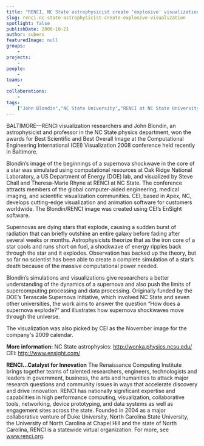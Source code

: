 ```yaml
---
title: "RENCI, NC State astrophysicist create ‘explosive’ visualization"
slug: renci-nc-state-astrophysicist-create-explosive-visualization
spotlight: false
publishDate: 2008-10-21
author: subers
featuredImage: null
groups:
    - 
projects:
    - 
people:
    - 
teams: 
    - 
collaborations:
    - 
tags:
    ["John Blondin","NC State University","RENCI at NC State University"]
---
```

BALTIMORE—RENCI visualization researchers and John Blondin, an astrophysicist and professor in the NC State physics department, won the awards for Best Scientific and Best Overall Image at the Computational Engineering International (CEI) Visualization 2008 conference held recently in Baltimore. <!--more-->

Blondin’s image of the beginnings of a supernova shockwave in the core of a star was simulated using computational resources at Oak Ridge National Laboratory, a US Department of Energy (DOE) lab, and visualized by Steve Chall and Theresa-Marie Rhyne at RENCI at NC State. The conference attracts members of the global computer-aided engineering, medical imaging, and scientific visualization communities. CEI, based in Apex, NC, develops cutting-edge visualization and animation software for customers worldwide. The Blondin/RENCI image was created using CEI’s EnSight software.
<div class="fs_news_image"></div>
Supernovas are dying stars that explode, causing a sudden burst of radiation that can briefly outshine an entire galaxy before fading after several weeks or months. Astrophysicists theorize that as the iron core of a star cools and runs short on fuel, a shockwave of energy ripples back through the star and it explodes. Observation has backed up the theory, but so far no scientist has been able to create a complete simulation of a star’s death because of the massive computational power needed.

Blondin’s simulations and visualizations give researchers a better understanding of the dynamics of a supernova and also push the limits of supercomputing processing and data processing. Originally funded by the DOE’s Terascale Supernova Initiative, which involved NC State and seven other universities, the work aims to answer the question “How does a supernova explode?” and illustrates how supernova shockwaves move through the universe.

The visualization was also picked by CEI as the November image for the company's 2009 calendar.

<strong>More information:</strong>
NC State astrophysics: <a href="http://wonka.physics.ncsu.edu/" target="_blank" rel="noopener">http://wonka.physics.ncsu.edu/</a>
CEI: <a href="http://www.ensight.com/" target="_blank" rel="noopener">http://www.ensight.com/
</a>

<strong>RENCI…Catalyst for Innovation</strong>
The Renaissance Computing Institute brings together teams of talented researchers, engineers, technologists and leaders in government, business, the arts and humanities to attack major research questions and community issues in ways that accelerate discovery and drive innovation. RENCI has nationally significant expertise and capabilities in high performance computing, visualization, collaborative tools, networking, device prototyping, and data systems as well as engagement sites across the state. Founded in 2004 as a major collaborative venture of Duke University, North Carolina State University, the University of North Carolina at Chapel Hill and the state of North Carolina, RENCI is a statewide virtual organization. For more, see <a href="https://www.renci.org/">www.renci.org</a>.
